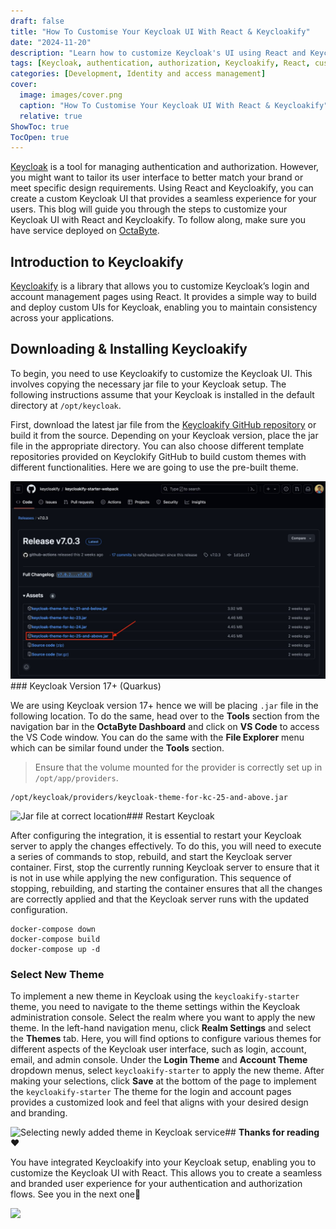 ```yaml
---
draft: false
title: "How To Customise Your Keycloak UI With React & Keycloakify"
date: "2024-11-20"
description: "Learn how to customize Keycloak's UI using React and Keycloakify. This guide walks you through the steps to tailor authentication and account pages to match your brand using Keycloakify's pre-built themes."
tags: [Keycloak, authentication, authorization, Keycloakify, React, custom UI, branding, identity management, Keycloak themes]
categories: [Development, Identity and access management]
cover:
  image: images/cover.png
  caption: "How To Customise Your Keycloak UI With React & Keycloakify"
  relative: true
ShowToc: true
TocOpen: true
---
```



[Keycloak](https://octabyte.io/development/identity-and-access-management/keycloak) is a tool for managing authentication and authorization. However, you might want to tailor its user interface to better match your brand or meet specific design requirements. Using React and Keycloakify, you can create a custom Keycloak UI that provides a seamless experience for your users. This blog will guide you through the steps to customize your Keycloak UI with React and Keycloakify. To follow along, make sure you have service deployed on [OctaByte](https://octabyte.io/development/identity-and-access-management/keycloak).

## Introduction to Keycloakify

[Keycloakify](https://keycloakify.dev/?ref=blog.octabyte.io) is a library that allows you to customize Keycloak’s login and account management pages using React. It provides a simple way to build and deploy custom UIs for Keycloak, enabling you to maintain consistency across your applications.

## Downloading \& Installing Keycloakify

To begin, you need to use Keycloakify to customize the Keycloak UI. This involves copying the necessary jar file to your Keycloak setup. The following instructions assume that your Keycloak is installed in the default directory at `/opt/keycloak`.

First, download the latest jar file from the [Keycloakify GitHub repository](https://github.com/keycloakify/keycloakify-starter-webpack?ref=blog.octabyte.io) or build it from the source. Depending on your Keycloak version, place the jar file in the appropriate directory. You can also choose different template repositories provided on Keyclokify GitHub to build custom themes with different functionalities. Here we are going to use the pre\-built theme.

![Keycloakify starte webpack jar file download](images/Screenshot-2024-07-01-at-1.51.49-PM.jpg)### Keycloak Version 17\+ (Quarkus)

We are using Keycloak version 17\+ hence we will be placing `.jar` file in the following location. To do the same, head over to the **Tools** section from the navigation bar in the **OctaByte Dashboard** and click on **VS Code** to access the VS Code window. You can do the same with the **File Explorer** menu which can be similar found under the **Tools** section.


> Ensure that the volume mounted for the provider is correctly set up in `/opt/app/providers`.


```
/opt/keycloak/providers/keycloak-theme-for-kc-25-and-above.jar

```
![Jar file at correct location](https://blog.elest.io/content/images/2024/07/Screenshot-2024-07-01-at-3.02.58-PM.jpg)### Restart Keycloak

After configuring the integration, it is essential to restart your Keycloak server to apply the changes effectively. To do this, you will need to execute a series of commands to stop, rebuild, and start the Keycloak server container. First, stop the currently running Keycloak server to ensure that it is not in use while applying the new configuration. This sequence of stopping, rebuilding, and starting the container ensures that all the changes are correctly applied and that the Keycloak server runs with the updated configuration.


```
docker-compose down
docker-compose build
docker-compose up -d

```
### Select New Theme

To implement a new theme in Keycloak using the `keycloakify-starter` theme, you need to navigate to the theme settings within the Keycloak administration console. Select the realm where you want to apply the new theme. In the left\-hand navigation menu, click **Realm Settings** and select the **Themes** tab. Here, you will find options to configure various themes for different aspects of the Keycloak user interface, such as login, account, email, and admin console. Under the **Login Theme** and **Account Theme** dropdown menus, select `keycloakify-starter` to apply the new theme. After making your selections, click **Save** at the bottom of the page to implement the `keycloakify-starter` The theme for the login and account pages provides a customized look and feel that aligns with your desired design and branding.

![Selecting newly added theme in Keycloak service](https://blog.elest.io/content/images/2024/07/Screenshot-2024-07-01-at-3.09.49-PM.jpg)## **Thanks for reading ❤️**

You have integrated Keycloakify into your Keycloak setup, enabling you to customize the Keycloak UI with React. This allows you to create a seamless and branded user experience for your authentication and authorization flows. See you in the next one👋

[![](/images/octabyte-deploy.png)](https://octabyte.io/development/identity-and-access-management/keycloak)

